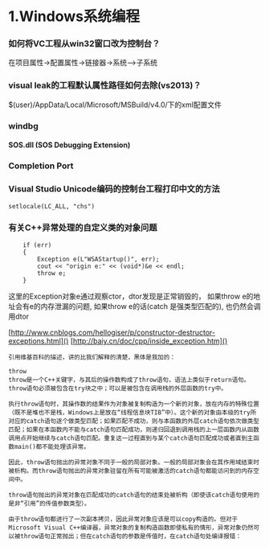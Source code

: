 # 1.Windows系统编程

### 如何将VC工程从win32窗口改为控制台？
在项目属性->配置属性->链接器->系统-->子系统

### visual leak的工程默认属性路径如何去除(vs2013)？
$(user)/AppData/Local/Microsoft/MSBuild/v4.0/下的xml配置文件

### windbg
[](http://www.yiiyee.cn/Blog/windbg/)

#### SOS.dll (SOS Debugging Extension)
[](https://msdn.microsoft.com/en-us/library/bb190764(v=vs.110).aspx)

### Completion Port

### Visual Studio Unicode编码的控制台工程打印中文的方法
`setlocale(LC_ALL, "chs")`

### 有关C++异常处理的自定义类的对象问题
```
	if (err)
	{
		Exception e(L"WSAStartup()", err);
		cout << "origin e:" << (void*)&e << endl;
		throw e;
	}
```
这里的Exception对象e通过观察ctor，dtor发现是正常销毁的， 如果throw e的地址会有e的内存泄漏的问题, 如果throw e的话(catch 是强类型匹配的), 也仍然会调用dtor

[http://www.cnblogs.com/hellogiser/p/constructor-destructor-exceptions.html]()
[http://baiy.cn/doc/cpp/inside_exception.htm]()

	引用维基百科的描述，讲的比我们解释的清楚，黑体是我加的：
	
	throw
	throw是一个C++关键字，与其后的操作数构成了throw语句，语法上类似于return语句。throw语句必须被包含在try块之中；可以是被包含在调用栈的外层函数的try中。
	
	执行throw语句时，其操作数的结果作为对象被复制构造为一个新的对象，放在内存的特殊位置（既不是堆也不是栈，Windows上是放在“线程信息块TIB”中）。这个新的对象由本级的try所对应的catch语句逐个做类型匹配；如果匹配不成功，则与本函数的外层catch语句依次做类型匹配；如果在本函数内不能与catch语句匹配成功，则递归回退到调用栈的上一层函数内从函数调用点开始继续与catch语句匹配。重复这一过程直到与某个catch语句匹配成功或者直到主函数main()都不能处理该异常。
	
	因此，throw语句抛出的异常对象不同于一般的局部对象。一般的局部对象会在其作用域结束时被析构。而throw语句抛出的异常对象驻留在所有可能被激活的catch语句都能访问到的内存空间中。
	
	throw语句抛出的异常对象在匹配成功的catch语句的结束处被析构（即使该catch语句使用的是非“引用”的传值参数类型）。
	
	由于throw语句都进行了一次副本拷贝，因此异常对象应该是可以copy构造的。但对于Microsoft Visual C++编译器，异常对象的复制构造函数即使私有的情形，异常对象仍然可以被throw语句正常抛出；但在catch语句的参数是传值时，在catch语句处编译报错：


